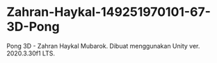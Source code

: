 # Zahran-Haykal-149251970101-67-3D-Pong

Pong 3D - Zahran Haykal Mubarok. 
Dibuat menggunakan Unity ver. 2020.3.30f1 LTS. 
